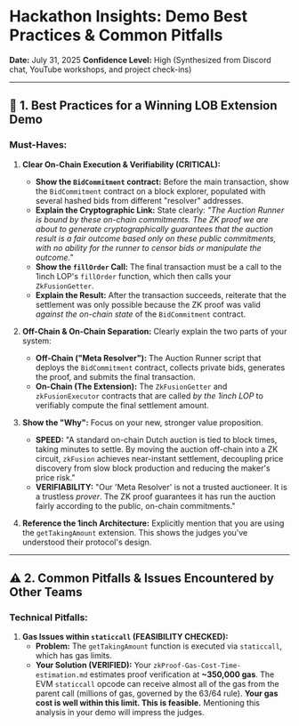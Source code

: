 # Hackathon Insights: Demo Best Practices & Common Pitfalls

**Date:** July 31, 2025
**Confidence Level:** High (Synthesized from Discord chat, YouTube workshops, and project check-ins)

---

## 🎯 **1. Best Practices for a Winning LOB Extension Demo**

### **Must-Haves:**

1.  **Clear On-Chain Execution & Verifiability (CRITICAL):**
    *   **Show the `BidCommitment` contract:** Before the main transaction, show the `BidCommitment` contract on a block explorer, populated with several hashed bids from different "resolver" addresses.
    *   **Explain the Cryptographic Link:** State clearly: *"The Auction Runner is bound by these on-chain commitments. The ZK proof we are about to generate cryptographically guarantees that the auction result is a fair outcome based *only* on these public commitments, with no ability for the runner to censor bids or manipulate the outcome."*
    *   **Show the `fillOrder` Call:** The final transaction must be a call to the 1inch LOP's `fillOrder` function, which then calls your `ZkFusionGetter`.
    *   **Explain the Result:** After the transaction succeeds, reiterate that the settlement was only possible because the ZK proof was valid *against the on-chain state* of the `BidCommitment` contract.

2.  **Off-Chain & On-Chain Separation:** Clearly explain the two parts of your system:
    *   **Off-Chain ("Meta Resolver"):** The Auction Runner script that deploys the `BidCommitment` contract, collects private bids, generates the proof, and submits the final transaction.
    *   **On-Chain (The Extension):** The `ZkFusionGetter` and `zkFusionExecutor` contracts that are called *by the 1inch LOP* to verifiably compute the final settlement amount.

3.  **Show the "Why":** Focus on your new, stronger value proposition.
    *   **SPEED:** "A standard on-chain Dutch auction is tied to block times, taking minutes to settle. By moving the auction off-chain into a ZK circuit, `zkFusion` achieves near-instant settlement, decoupling price discovery from slow block production and reducing the maker's price risk."
    *   **VERIFIABILITY:** "Our 'Meta Resolver' is not a trusted auctioneer. It is a trustless *prover*. The ZK proof guarantees it has run the auction fairly according to the public, on-chain commitments."

4.  **Reference the 1inch Architecture:** Explicitly mention that you are using the `getTakingAmount` extension. This shows the judges you've understood their protocol's design.

---

## ⚠️ **2. Common Pitfalls & Issues Encountered by Other Teams**

### **Technical Pitfalls:**

1.  **Gas Issues within `staticcall` (FEASIBILITY CHECKED):**
    *   **Problem:** The `getTakingAmount` function is executed via `staticcall`, which has gas limits.
    *   **Your Solution (VERIFIED):** Your `zkProof-Gas-Cost-Time-estimation.md` estimates proof verification at **~350,000 gas**. The EVM `staticcall` opcode can receive almost all of the gas from the parent call (millions of gas, governed by the 63/64 rule). **Your gas cost is well within this limit. This is feasible.** Mentioning this analysis in your demo will impress the judges. 
